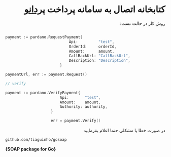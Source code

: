 <div dir="rtl">

# کتابخانه اتصال به سامانه پرداخت [پردانو](https://pardano.com/) 

روش کار در حالت تست:

<div dir="ltr">

```go

payment := pardano.RequestPayment{
							Api:         "test",
							OrderId:     orderId,
							Amount:      amount,
							CallBackUrl: "CallBackUrl",
							Description: "Description",
						}

paymentUrl, err := payment.Request()

// verify

payment := pardano.VerifyPayment{
						Api:       "test",
						Amount:    amount,
						Authority: authority,
					}

					err = payment.Verify()

```

</div>

در صورت خطا یا مشکلی حتما اعلام بفرمایید

<div dir="ltr">

`github.com/tiaguinho/gosoap`

**{SOAP package for Go}**

</div>

</div>


